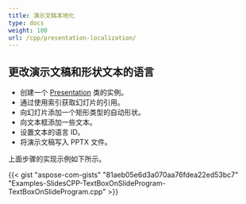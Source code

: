 ```yaml
---
title: 演示文稿本地化
type: docs
weight: 100
url: /cpp/presentation-localization/
---
```




## **更改演示文稿和形状文本的语言**
- 创建一个 [Presentation](https://reference.aspose.com/slides/net/aspose.slides/presentation) 类的实例。
- 通过使用索引获取幻灯片的引用。
- 向幻灯片添加一个矩形类型的自动形状。
- 向文本框添加一些文本。
- 设置文本的语言 ID。
- 将演示文稿写入 PPTX 文件。

上面步骤的实现示例如下所示。

{{< gist "aspose-com-gists" "81aeb05e6d3a070aa76fdea22ed53bc7" "Examples-SlidesCPP-TextBoxOnSlideProgram-TextBoxOnSlideProgram.cpp" >}}